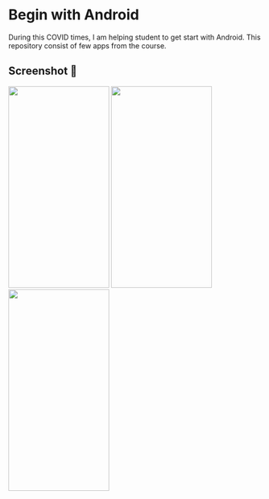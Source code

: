 # Begin with Android

During this COVID times, I am helping student to get start with Android. This repository consist of few apps from the course. 


## Screenshot 📱
<p float="left">
<img src="https://raw.github.com/anandwana001/begin-with-android/master/Screenshots/first_app.png" width="200" height="400" />
<img src="https://raw.github.com/anandwana001/begin-with-android/master/Screenshots/dragonball_team.png" width="200" height="400" />
<img src="https://raw.github.com/anandwana001/begin-with-android/master/Screenshots/dragonball_family.png" width="200" height="400" />
</p>